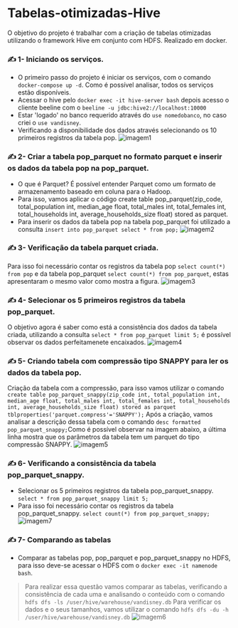 # Tabelas-otimizadas-Hive
O objetivo do projeto é trabalhar com a criação de tabelas otimizadas utilizando o framework Hive em conjunto com HDFS. Realizado em docker.

### ✍️ 1- Iniciando os serviços.
* O primeiro passo do projeto é iniciar os serviços, com o comando `docker-compose up -d`. Como é possível analisar, todos os serviços estão disponíveis.
* Acessar o hive pelo `docker exec -it hive-server bash` depois acesso o cliente beeline com o `beeline -u jdbc:hive2://localhost:10000`   
* Estar 'logado' no banco requerido através do `use nomedobanco`, no caso criei o `use vandisney`.
* Verificando a disponibilidade dos dados através selecionando os 10 primeiros registros da tabela pop.
![imagem1](https://github.com/vandisney/Tabelas-otimizadas-Hive/blob/main/imagens/imagem1.png)

### ✍️ 2- Criar a tabela pop_parquet no formato parquet e inserir os dados da tabela pop na pop_parquet.
* O que é Parquet? É possível entender Parquet como um formato de armazenamento baseado em coluna para o Hadoop.
* Para isso, vamos aplicar o código create table pop_parquet(zip_code, total_population int, median_age float, total_males int, total_females int, total_households int, average_households_size float) stored as parquet.
* Para inserir os dados da tabela pop na tabela pop_parquet foi utilizado a consulta `insert into pop_parquet select * from pop;`
![imagem2](https://github.com/vandisney/Tabelas-otimizadas-Hive/blob/main/imagens/imagem2.png)

### ✍️ 3- Verificação da tabela parquet criada.
 Para isso foi necessário contar os registros da tabela pop `select count(*) from pop` e da tabela pop_parquet `select count(*) from pop_parquet`, estas apresentaram o mesmo valor como mostra a figura.
![imagem3](https://github.com/vandisney/Tabelas-otimizadas-Hive/blob/main/imagens/imagem3.png)

### ✍️ 4- Selecionar os 5 primeiros registros da tabela pop_parquet.
O objetivo agora é saber como está a consistência dos dados da tabela criada, utilizando a consulta `select * from pop_parquet limit 5;` é possível observar os dados perfeitamenete encaixados.
![imagem4](https://github.com/vandisney/Tabelas-otimizadas-Hive/blob/main/imagens/imagem4.png)

### ✍️ 5- Criando tabela com compressão tipo SNAPPY para ler os dados da tabela pop.
 Criação da tabela com a compressão, para isso vamos utilizar o comando `create table pop_parquet_snappy(zip_code int, total_population int, median_age float, total_males int, total_females int, total_households int, average_households_size float) stored as parquet tblproperties('parquet.compress'='SNAPPY');`
Após a criação, vamos analisar a descrição dessa tabela com o comando `desc formatted pop_parquet_snappy;`Como é possível observar na imagem abaixo, a última linha mostra que os parâmetros da tabela tem um parquet do tipo compressão SNAPPY.
![imagem5](https://github.com/vandisney/Tabelas-otimizadas-Hive/blob/main/imagens/imagem5.png)

### ✍️ 6- Verificando a consistência da tabela pop_parquet_snappy.
 * Selecionar os 5 primeiros registros da tabela pop_parquet_snappy. `select * from pop_parquet_snappy limit 5;`
 * Para isso foi necessário contar os registros da tabela pop_parquet_snappy. `select count(*) from pop_parquet_snappy;`
 ![imagem7](https://github.com/vandisney/Tabelas-otimizadas-Hive/blob/main/imagens/imagem7.png)

### ✍️ 7- Comparando as tabelas
* Comparar as tabelas pop, pop_parquet e pop_parquet_snappy no HDFS, para isso deve-se acessar o HDFS com o `docker exec -it namenode bash`.
> Para realizar essa questão vamos comparar as tabelas, verificando a consistência de cada uma e analisando o conteúdo com o comando `hdfs dfs -ls /user/hive/warehouse/vandisney.db`
Para verificar os dados e o seus tamanhos, vamos utilizar o comando `hdfs dfs -du -h /user/hive/warehouse/vandisney.db`
![imagem6](https://github.com/vandisney/Tabelas-otimizadas-Hive/blob/main/imagens/imagem6.png)

